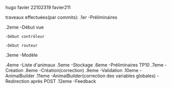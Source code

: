 hugo favier 22102319 favier211

traveaux effectuées(par commits):
.1er
	-Préliminaires

.2eme
	-Début vue

	-Début contrôleur

	-Début routeur

.3eme
	-Modèle

.4eme
	-Liste d'animaux
.5eme
	-Stockage
.6eme
	-Préliminaires TP10
.7eme
	-Création
.8eme
	-Création(correction)
.9eme
	-Validation
.10eme
	-AnimalBuilder
.11eme
	-AnimalBuilder(correction des variables globales)
	-Redirection après POST
.12eme
	-Feedback